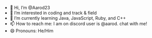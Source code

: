 - 👋 Hi, I’m @Aarod23
- 👀 I’m interested in coding and track & field
- 🌱 I’m currently learning Java, JavaScript, Ruby, and C++
- 📫 How to reach me: I am on discord user is @aarod. chat with me!
- 😄 Pronouns: He/Him
